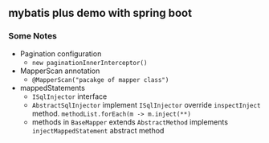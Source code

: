 ## mybatis plus demo with spring boot ##

### Some Notes ###

- Pagination configuration
    - ```new paginationInnerInterceptor()```
- MapperScan annotation 
    - ``@MapperScan("pacakge of mapper class")``
- mappedStatements
    - ``ISqlInjector`` interface
    - ``AbstractSqlInjector`` implement ``ISqlInjector`` override ``inspectInject`` method. ``methodList.forEach(m -> m.inject(**)``
    - methods in ``BaseMapper`` extends ``AbstractMethod`` implements ``injectMappedStatement`` abstract method